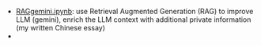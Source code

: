 - [RAGgemini.ipynb](https://github.com/Mengjie-Guo/LLM/blob/master/RAGgemini.ipynb):
  use Retrieval Augmented Generation (RAG) to improve LLM (gemini), enrich the LLM context with additional private information (my written Chinese essay)
-
